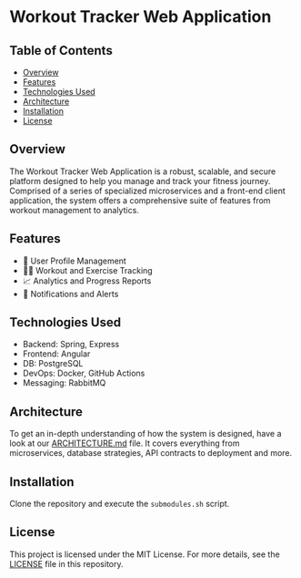 # Workout Tracker Web Application

## Table of Contents

- [Overview](#overview)
- [Features](#features)
- [Technologies Used](#technologies-used)
- [Architecture](#architecture)
- [Installation](#installation)
- [License](#license)

## Overview

The Workout Tracker Web Application is a robust, scalable, and secure platform designed to help you manage and track
your fitness journey. Comprised of a series of specialized microservices and a front-end client application, the system
offers a comprehensive suite of features from workout management to analytics.

## Features

- 📝 User Profile Management
- 🏋️‍♀️ Workout and Exercise Tracking
- 📈 Analytics and Progress Reports
- 🔔 Notifications and Alerts

## Technologies Used

- Backend: Spring, Express
- Frontend: Angular
- DB: PostgreSQL
- DevOps: Docker, GitHub Actions
- Messaging: RabbitMQ

## Architecture

To get an in-depth understanding of how the system is designed, have a look at our [ARCHITECTURE.md](ARCHITECTURE.md)
file. It covers everything from microservices, database strategies, API contracts to deployment and more.

## Installation

Clone the repository and execute the `submodules.sh` script.

## License

This project is licensed under the MIT License. For more details, see the [LICENSE](LICENSE) file in this repository.
